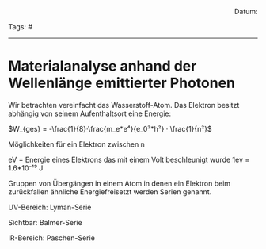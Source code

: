 <p align="right">Datum:</p>

Tags: #

---

# Materialanalyse anhand der Wellenlänge emittierter Photonen

Wir betrachten vereinfacht das Wasserstoff-Atom. Das Elektron besitzt abhängig von seinem Aufenthaltsort eine Energie:

$W_{ges} = -\frac{1}{8}·\frac{m_e*e⁴}{e_0²*h²} · \frac{1}{n²}$


Möglichkeiten für ein Elektron zwischen n 



eV = Energie eines Elektrons das mit einem Volt beschleunigt wurde
1ev = 1.6*10⁻¹⁹ J



Gruppen von Übergängen in einem Atom in denen ein Elektron beim zurückfallen ähnliche Energiefreisetzt werden Serien genannt.

UV-Bereich:
Lyman-Serie

Sichtbar:
Balmer-Serie

IR-Bereich:
Paschen-Serie